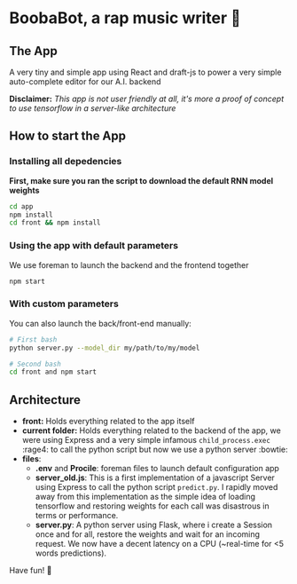 # BoobaBot, a rap music writer :pencil:
## The App

A very tiny and simple app using React and draft-js to power a very simple auto-complete editor for our A.I. backend

**Disclaimer:** *This app is not user friendly at all, it's more a proof of concept to use tensorflow in a server-like architecture*

## How to start the App
### Installing all depedencies
**First, make sure you ran the script to download the default RNN model weights**
```bash
cd app
npm install
cd front && npm install 
```
### Using the app with default parameters
We use foreman to launch the backend and the frontend together
```bash
npm start
```

### With custom parameters
You can also launch the back/front-end manually:
```bash
# First bash
python server.py --model_dir my/path/to/my/model

# Second bash
cd front and npm start
```

## Architecture
- **front:** Holds everything related to the app itself
- **current folder:** Holds everything related to the backend of the app, we were using Express and a very simple infamous `child_process.exec` :rage4: to call the python script but now we use a python server :bowtie:
- **files**:
  - **.env** and **Procile**: foreman files to launch default configuration app
  - **server_old.js**: This is a first implementation of a javascript Server using Express to call the python script `predict.py`. I rapidly moved away from this implementation as the simple idea of loading tensorflow and restoring weights for each call was disastrous in terms or performance.
  - **server.py**: A python server using Flask, where i create a Session once and for all, restore the weights and wait for an incoming request. We now have a decent latency on a CPU (~real-time for <5 words predictions).

Have fun! :beers: